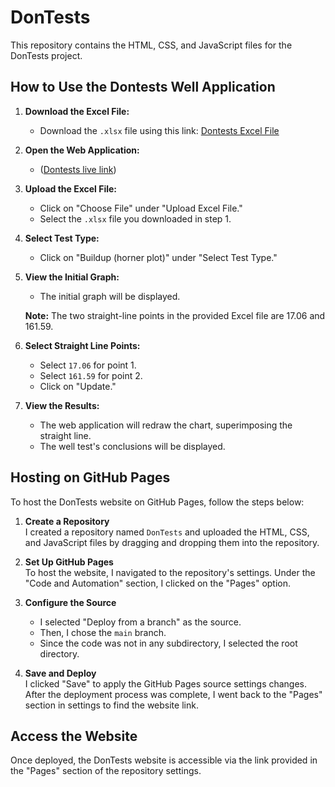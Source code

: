 # DonTests

This repository contains the HTML, CSS, and JavaScript files for the DonTests project.

## How to Use the Dontests Well Application

1.  **Download the Excel File:**

    - Download the `.xlsx` file using this link: [Dontests Excel File](https://docs.google.com/spreadsheets/d/17o_Zjv6193xlr-heTb2izbVIHnWGVyto/edit?usp=sharing&ouid=110774899315930813610&rtpof=true&sd=true)

2.  **Open the Web Application:**

    - ([Dontests live link](https://dontests.vercel.app/))

3.  **Upload the Excel File:**

    - Click on "Choose File" under "Upload Excel File."
    - Select the `.xlsx` file you downloaded in step 1.

4.  **Select Test Type:**

    - Click on "Buildup (horner plot)" under "Select Test Type."

5.  **View the Initial Graph:**

    - The initial graph will be displayed.

    **Note:** The two straight-line points in the provided Excel file are 17.06 and 161.59.

6.  **Select Straight Line Points:**

    - Select `17.06` for point 1.
    - Select `161.59` for point 2.
    - Click on "Update."

7.  **View the Results:**
    - The web application will redraw the chart, superimposing the straight line.
    - The well test's conclusions will be displayed.

## Hosting on GitHub Pages

To host the DonTests website on GitHub Pages, follow the steps below:

1. **Create a Repository**  
   I created a repository named `DonTests` and uploaded the HTML, CSS, and JavaScript files by dragging and dropping them into the repository.

2. **Set Up GitHub Pages**  
   To host the website, I navigated to the repository's settings. Under the "Code and Automation" section, I clicked on the "Pages" option.

3. **Configure the Source**

   - I selected "Deploy from a branch" as the source.
   - Then, I chose the `main` branch.
   - Since the code was not in any subdirectory, I selected the root directory.

4. **Save and Deploy**  
   I clicked "Save" to apply the GitHub Pages source settings changes. After the deployment process was complete, I went back to the "Pages" section in settings to find the website link.

## Access the Website

Once deployed, the DonTests website is accessible via the link provided in the "Pages" section of the repository settings.

